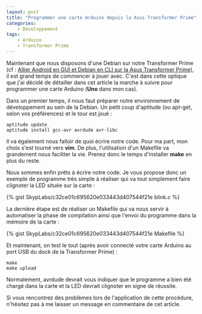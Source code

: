 ```yaml
---
layout: post
title: "Programmer une carte Arduino depuis la Asus Transformer Prime"
categories:
    - Développement
tags:
    - Arduino
    - Transformer Prime
---
```

Maintenant que nous disposons d'une Debian sur notre Transformer Prime (cf : [Allier Android en GUI et Debian en CLI sur la Asus Transformer Prime][previous_article]), il est grand temps de commencer à jouer avec. C'est dans cette optique que j'ai décidé de détailler dans cet article la marche à suivre pour programmer une carte Arduino (**Uno** dans mon cas).

Dans un premier temps, il nous faut préparer notre environnement de développement au sein de la Debian. Un petit coup d'aptitude (ou apt-get, selon vos préférences) et le tour est joué :

    aptitude update
    aptitude install gcc-avr avrdude avr-libc

Il va également nous falloir de quoi écrire notre code. Pour ma part, mon choix s'est tourné vers **vim**. De plus, l'utilisation d'un Makefile va grandement nous faciliter la vie. Prenez donc le temps d'installer **make** en plus du reste.

<!--more-->

Nous sommes enfin prêts à écrire notre code. Je vous propose donc un exemple de programme très simple à réaliser qui va tout simplement faire clignoter la LED située sur la carte :

{% gist SkypLabs/c32ce01c695620e033443d407544f21e blink.c %}

La dernière étape est de réaliser un Makefile qui va nous servir à automatiser la phase de compilation ainsi que l'envoi du programme dans la mémoire de la carte :

{% gist SkypLabs/c32ce01c695620e033443d407544f21e Makefile %}

Et maintenant, on test le tout (après avoir connecté votre carte Arduino au port USB du dock de la Transformer Prime) :

    make
    make upload

Normalement, avrdude devrait vous indiquer que le programme a bien été chargé dans la carte et la LED devrait clignoter en signe de réussite.

Si vous rencontrez des problèmes lors de l'application de cette procédure, n'hésitez pas à me laisser un message en commentaire de cet article.

[previous_article]: /2012/01/20/allier-android-en-gui-et-debian-en-cli-sur-la-asus-transformer-prime/ "Allier Android en GUI et Debian en CLI sur la Asus Transformer Prime"
